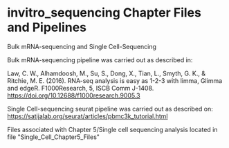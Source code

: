 # invitro_sequencing Chapter Files and Pipelines
Bulk mRNA-sequencing and Single Cell-Sequencing

Bulk mRNA-sequencing pipeline was carried out as described in:

 Law, C. W., Alhamdoosh, M., Su, S., Dong, X., Tian, L., Smyth, G. K., & Ritchie, M. E. (2016). RNA-seq analysis is easy as 1-2-3 with limma, Glimma and edgeR. F1000Research, 5, ISCB Comm J-1408. https://doi.org/10.12688/f1000research.9005.3
 
 
 
 
 Single Cell-sequencing seurat pipeline was carried out as described on: 
 https://satijalab.org/seurat/articles/pbmc3k_tutorial.html

Files associated with Chapter 5/Single cell sequencing analysis located in file "Single_Cell_Chapter5_Files"
